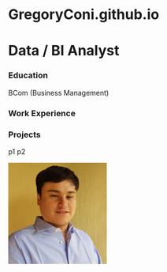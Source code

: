 # GregoryConi.github.io
# Data / BI Analyst
### Education
BCom (Business Management)
### Work Experience
### Projects
p1
p2

<img src="https://github.com/GregoryConi/GregoryConi.github.io/blob/main/Greg%20Profile%20Photo%202023.jpg" alt="Alt Text" width="200">
